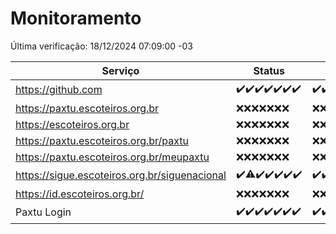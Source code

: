 # Monitoramento

Última verificação: 18/12/2024 07:09:00 -03

|Serviço|Status|Últimas 24h|
|---|---|---|
|https://github.com|<span title="2024-12-11: OK=23">✔️</span><span title="2024-12-12: OK=23">✔️</span><span title="2024-12-13: OK=23">✔️</span><span title="2024-12-14: OK=23">✔️</span><span title="2024-12-15: OK=23">✔️</span><span title="2024-12-16: OK=23">✔️</span><span title="2024-12-17: OK=9">✔️</span>|<span title="17/12/2024 07:09:00 -03 : 200">✔️</span><span title="17/12/2024 08:07:00 -03 : 200">✔️</span><span title="17/12/2024 09:16:00 -03 : 200">✔️</span><span title="17/12/2024 10:21:00 -03 : 200">✔️</span><span title="17/12/2024 11:09:00 -03 : 200">✔️</span><span title="17/12/2024 12:09:00 -03 : 200">✔️</span><span title="17/12/2024 13:11:00 -03 : 200">✔️</span><span title="17/12/2024 14:08:00 -03 : 200">✔️</span><span title="17/12/2024 15:12:00 -03 : 200">✔️</span><span title="17/12/2024 16:07:00 -03 : 200">✔️</span><span title="17/12/2024 17:09:00 -03 : 200">✔️</span><span title="17/12/2024 18:06:00 -03 : 200">✔️</span><span title="17/12/2024 19:08:00 -03 : 200">✔️</span><span title="17/12/2024 20:08:00 -03 : 200">✔️</span><span title="17/12/2024 21:42:00 -03 : 200">✔️</span><span title="17/12/2024 23:16:00 -03 : 200">✔️</span><span title="18/12/2024 00:20:00 -03 : 200">✔️</span><span title="18/12/2024 01:10:00 -03 : 200">✔️</span><span title="18/12/2024 02:09:00 -03 : 200">✔️</span><span title="18/12/2024 03:12:00 -03 : 200">✔️</span><span title="18/12/2024 04:08:00 -03 : 200">✔️</span><span title="18/12/2024 05:12:00 -03 : 200">✔️</span><span title="18/12/2024 06:09:00 -03 : 200">✔️</span><span title="18/12/2024 07:09:00 -03 : 200">✔️</span>|
|https://paxtu.escoteiros.org.br|<span title="2024-12-11: Falhas=23">❌</span><span title="2024-12-12: Falhas=23">❌</span><span title="2024-12-13: Falhas=23">❌</span><span title="2024-12-14: Falhas=23">❌</span><span title="2024-12-15: Falhas=23">❌</span><span title="2024-12-16: Falhas=23">❌</span><span title="2024-12-17: Falhas=9">❌</span>|<span title="17/12/2024 07:09:00 -03 : 403">❌</span><span title="17/12/2024 08:07:00 -03 : 403">❌</span><span title="17/12/2024 09:16:00 -03 : 403">❌</span><span title="17/12/2024 10:21:00 -03 : 403">❌</span><span title="17/12/2024 11:09:00 -03 : 403">❌</span><span title="17/12/2024 12:09:00 -03 : 403">❌</span><span title="17/12/2024 13:11:00 -03 : 403">❌</span><span title="17/12/2024 14:08:00 -03 : 403">❌</span><span title="17/12/2024 15:12:00 -03 : 403">❌</span><span title="17/12/2024 16:07:00 -03 : 403">❌</span><span title="17/12/2024 17:09:00 -03 : 403">❌</span><span title="17/12/2024 18:06:00 -03 : 403">❌</span><span title="17/12/2024 19:08:00 -03 : 403">❌</span><span title="17/12/2024 20:08:00 -03 : 403">❌</span><span title="17/12/2024 21:42:00 -03 : 403">❌</span><span title="17/12/2024 23:16:00 -03 : 403">❌</span><span title="18/12/2024 00:20:00 -03 : 403">❌</span><span title="18/12/2024 01:10:00 -03 : 403">❌</span><span title="18/12/2024 02:09:00 -03 : 403">❌</span><span title="18/12/2024 03:12:00 -03 : 403">❌</span><span title="18/12/2024 04:08:00 -03 : 403">❌</span><span title="18/12/2024 05:12:00 -03 : 403">❌</span><span title="18/12/2024 06:09:00 -03 : 403">❌</span><span title="18/12/2024 07:09:00 -03 : 403">❌</span>|
|https://escoteiros.org.br|<span title="2024-12-11: Falhas=23">❌</span><span title="2024-12-12: Falhas=23">❌</span><span title="2024-12-13: Falhas=23">❌</span><span title="2024-12-14: Falhas=23">❌</span><span title="2024-12-15: Falhas=23">❌</span><span title="2024-12-16: Falhas=23">❌</span><span title="2024-12-17: Falhas=9">❌</span>|<span title="17/12/2024 07:09:00 -03 : 403">❌</span><span title="17/12/2024 08:07:00 -03 : 403">❌</span><span title="17/12/2024 09:16:00 -03 : 403">❌</span><span title="17/12/2024 10:21:00 -03 : 403">❌</span><span title="17/12/2024 11:09:00 -03 : 403">❌</span><span title="17/12/2024 12:09:00 -03 : 403">❌</span><span title="17/12/2024 13:11:00 -03 : 403">❌</span><span title="17/12/2024 14:08:00 -03 : 403">❌</span><span title="17/12/2024 15:12:00 -03 : 403">❌</span><span title="17/12/2024 16:07:00 -03 : 403">❌</span><span title="17/12/2024 17:09:00 -03 : 403">❌</span><span title="17/12/2024 18:06:00 -03 : 403">❌</span><span title="17/12/2024 19:08:00 -03 : 403">❌</span><span title="17/12/2024 20:08:00 -03 : 403">❌</span><span title="17/12/2024 21:42:00 -03 : 403">❌</span><span title="17/12/2024 23:16:00 -03 : 403">❌</span><span title="18/12/2024 00:20:00 -03 : 403">❌</span><span title="18/12/2024 01:10:00 -03 : 403">❌</span><span title="18/12/2024 02:09:00 -03 : 403">❌</span><span title="18/12/2024 03:12:00 -03 : 403">❌</span><span title="18/12/2024 04:08:00 -03 : 403">❌</span><span title="18/12/2024 05:12:00 -03 : 403">❌</span><span title="18/12/2024 06:09:00 -03 : 403">❌</span><span title="18/12/2024 07:09:00 -03 : 403">❌</span>|
|https://paxtu.escoteiros.org.br/paxtu|<span title="2024-12-11: Falhas=23">❌</span><span title="2024-12-12: Falhas=23">❌</span><span title="2024-12-13: Falhas=23">❌</span><span title="2024-12-14: Falhas=23">❌</span><span title="2024-12-15: Falhas=23">❌</span><span title="2024-12-16: Falhas=23">❌</span><span title="2024-12-17: Falhas=9">❌</span>|<span title="17/12/2024 07:09:00 -03 : 403">❌</span><span title="17/12/2024 08:07:00 -03 : 403">❌</span><span title="17/12/2024 09:16:00 -03 : 403">❌</span><span title="17/12/2024 10:21:00 -03 : 403">❌</span><span title="17/12/2024 11:09:00 -03 : 403">❌</span><span title="17/12/2024 12:09:00 -03 : 403">❌</span><span title="17/12/2024 13:11:00 -03 : 403">❌</span><span title="17/12/2024 14:08:00 -03 : 403">❌</span><span title="17/12/2024 15:12:00 -03 : 403">❌</span><span title="17/12/2024 16:07:00 -03 : 403">❌</span><span title="17/12/2024 17:09:00 -03 : 403">❌</span><span title="17/12/2024 18:06:00 -03 : 403">❌</span><span title="17/12/2024 19:08:00 -03 : 403">❌</span><span title="17/12/2024 20:08:00 -03 : 403">❌</span><span title="17/12/2024 21:42:00 -03 : 403">❌</span><span title="17/12/2024 23:16:00 -03 : 403">❌</span><span title="18/12/2024 00:20:00 -03 : 403">❌</span><span title="18/12/2024 01:10:00 -03 : 403">❌</span><span title="18/12/2024 02:09:00 -03 : 403">❌</span><span title="18/12/2024 03:12:00 -03 : 403">❌</span><span title="18/12/2024 04:08:00 -03 : 403">❌</span><span title="18/12/2024 05:12:00 -03 : 403">❌</span><span title="18/12/2024 06:09:00 -03 : 403">❌</span><span title="18/12/2024 07:09:00 -03 : 403">❌</span>|
|https://paxtu.escoteiros.org.br/meupaxtu|<span title="2024-12-11: Falhas=23">❌</span><span title="2024-12-12: Falhas=23">❌</span><span title="2024-12-13: Falhas=23">❌</span><span title="2024-12-14: Falhas=23">❌</span><span title="2024-12-15: Falhas=23">❌</span><span title="2024-12-16: Falhas=23">❌</span><span title="2024-12-17: Falhas=9">❌</span>|<span title="17/12/2024 07:09:00 -03 : 403">❌</span><span title="17/12/2024 08:07:00 -03 : 403">❌</span><span title="17/12/2024 09:16:00 -03 : 403">❌</span><span title="17/12/2024 10:21:00 -03 : 403">❌</span><span title="17/12/2024 11:09:00 -03 : 403">❌</span><span title="17/12/2024 12:09:00 -03 : 403">❌</span><span title="17/12/2024 13:11:00 -03 : 403">❌</span><span title="17/12/2024 14:08:00 -03 : 403">❌</span><span title="17/12/2024 15:12:00 -03 : 403">❌</span><span title="17/12/2024 16:07:00 -03 : 403">❌</span><span title="17/12/2024 17:09:00 -03 : 403">❌</span><span title="17/12/2024 18:06:00 -03 : 403">❌</span><span title="17/12/2024 19:08:00 -03 : 403">❌</span><span title="17/12/2024 20:08:00 -03 : 403">❌</span><span title="17/12/2024 21:42:00 -03 : 403">❌</span><span title="17/12/2024 23:16:00 -03 : 403">❌</span><span title="18/12/2024 00:20:00 -03 : 403">❌</span><span title="18/12/2024 01:10:00 -03 : 403">❌</span><span title="18/12/2024 02:09:00 -03 : 403">❌</span><span title="18/12/2024 03:12:00 -03 : 403">❌</span><span title="18/12/2024 04:08:00 -03 : 403">❌</span><span title="18/12/2024 05:12:00 -03 : 403">❌</span><span title="18/12/2024 06:09:00 -03 : 403">❌</span><span title="18/12/2024 07:09:00 -03 : 403">❌</span>|
|https://sigue.escoteiros.org.br/siguenacional|<span title="2024-12-11: OK=23">✔️</span><span title="2024-12-12: OK=21, Falhas=2">⚠️</span><span title="2024-12-13: OK=23">✔️</span><span title="2024-12-14: OK=23">✔️</span><span title="2024-12-15: OK=23">✔️</span><span title="2024-12-16: OK=23">✔️</span><span title="2024-12-17: OK=9">✔️</span>|<span title="17/12/2024 07:09:00 -03 : 200">✔️</span><span title="17/12/2024 08:07:00 -03 : 200">✔️</span><span title="17/12/2024 09:16:00 -03 : 200">✔️</span><span title="17/12/2024 10:21:00 -03 : 200">✔️</span><span title="17/12/2024 11:09:00 -03 : 200">✔️</span><span title="17/12/2024 12:09:00 -03 : 200">✔️</span><span title="17/12/2024 13:11:00 -03 : 200">✔️</span><span title="17/12/2024 14:08:00 -03 : 200">✔️</span><span title="17/12/2024 15:12:00 -03 : 200">✔️</span><span title="17/12/2024 16:07:00 -03 : 200">✔️</span><span title="17/12/2024 17:09:00 -03 : 200">✔️</span><span title="17/12/2024 18:06:00 -03 : 200">✔️</span><span title="17/12/2024 19:08:00 -03 : 200">✔️</span><span title="17/12/2024 20:08:00 -03 : 200">✔️</span><span title="17/12/2024 21:42:00 -03 : 200">✔️</span><span title="17/12/2024 23:16:00 -03 : 200">✔️</span><span title="18/12/2024 00:20:00 -03 : 200">✔️</span><span title="18/12/2024 01:10:00 -03 : 200">✔️</span><span title="18/12/2024 02:09:00 -03 : 200">✔️</span><span title="18/12/2024 03:12:00 -03 : 200">✔️</span><span title="18/12/2024 04:08:00 -03 : 200">✔️</span><span title="18/12/2024 05:12:00 -03 : 200">✔️</span><span title="18/12/2024 06:09:00 -03 : 200">✔️</span><span title="18/12/2024 07:09:00 -03 : 200">✔️</span>|
|https://id.escoteiros.org.br/|<span title="2024-12-11: Falhas=23">❌</span><span title="2024-12-12: Falhas=23">❌</span><span title="2024-12-13: Falhas=23">❌</span><span title="2024-12-14: Falhas=23">❌</span><span title="2024-12-15: Falhas=23">❌</span><span title="2024-12-16: Falhas=23">❌</span><span title="2024-12-17: Falhas=9">❌</span>|<span title="17/12/2024 07:09:00 -03 : 403">❌</span><span title="17/12/2024 08:07:00 -03 : 403">❌</span><span title="17/12/2024 09:16:00 -03 : 403">❌</span><span title="17/12/2024 10:21:00 -03 : 403">❌</span><span title="17/12/2024 11:09:00 -03 : 403">❌</span><span title="17/12/2024 12:09:00 -03 : 403">❌</span><span title="17/12/2024 13:11:00 -03 : 403">❌</span><span title="17/12/2024 14:08:00 -03 : 403">❌</span><span title="17/12/2024 15:12:00 -03 : 403">❌</span><span title="17/12/2024 16:07:00 -03 : 403">❌</span><span title="17/12/2024 17:09:00 -03 : 403">❌</span><span title="17/12/2024 18:06:00 -03 : 403">❌</span><span title="17/12/2024 19:08:00 -03 : 403">❌</span><span title="17/12/2024 20:08:00 -03 : 403">❌</span><span title="17/12/2024 21:42:00 -03 : 403">❌</span><span title="17/12/2024 23:16:00 -03 : 403">❌</span><span title="18/12/2024 00:21:00 -03 : 403">❌</span><span title="18/12/2024 01:10:00 -03 : 403">❌</span><span title="18/12/2024 02:09:00 -03 : 403">❌</span><span title="18/12/2024 03:12:00 -03 : 403">❌</span><span title="18/12/2024 04:08:00 -03 : 403">❌</span><span title="18/12/2024 05:12:00 -03 : 403">❌</span><span title="18/12/2024 06:09:00 -03 : 403">❌</span><span title="18/12/2024 07:09:00 -03 : 403">❌</span>|
|Paxtu Login|<span title="2024-12-11: OK=23">✔️</span><span title="2024-12-12: OK=23">✔️</span><span title="2024-12-13: OK=23">✔️</span><span title="2024-12-14: OK=23">✔️</span><span title="2024-12-15: OK=23">✔️</span><span title="2024-12-16: OK=23">✔️</span><span title="2024-12-17: OK=9">✔️</span>|<span title="17/12/2024 07:09:00 -03 : 200">✔️</span><span title="17/12/2024 08:07:00 -03 : 200">✔️</span><span title="17/12/2024 09:16:00 -03 : 200">✔️</span><span title="17/12/2024 10:21:00 -03 : 200">✔️</span><span title="17/12/2024 11:09:00 -03 : 200">✔️</span><span title="17/12/2024 12:09:00 -03 : 200">✔️</span><span title="17/12/2024 13:11:00 -03 : 200">✔️</span><span title="17/12/2024 14:08:00 -03 : 200">✔️</span><span title="17/12/2024 15:12:00 -03 : 200">✔️</span><span title="17/12/2024 16:07:00 -03 : 200">✔️</span><span title="17/12/2024 17:09:00 -03 : 200">✔️</span><span title="17/12/2024 18:06:00 -03 : 200">✔️</span><span title="17/12/2024 19:08:00 -03 : 200">✔️</span><span title="17/12/2024 20:08:00 -03 : 200">✔️</span><span title="17/12/2024 21:42:00 -03 : 200">✔️</span><span title="17/12/2024 23:16:00 -03 : 200">✔️</span><span title="18/12/2024 00:21:00 -03 : 200">✔️</span><span title="18/12/2024 01:10:00 -03 : 200">✔️</span><span title="18/12/2024 02:09:00 -03 : 200">✔️</span><span title="18/12/2024 03:12:00 -03 : 200">✔️</span><span title="18/12/2024 04:08:00 -03 : 200">✔️</span><span title="18/12/2024 05:12:00 -03 : 200">✔️</span><span title="18/12/2024 06:09:00 -03 : 200">✔️</span><span title="18/12/2024 07:09:00 -03 : 200">✔️</span>|
